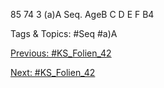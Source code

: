85 74 3
(a)A
Seq.
AgeB C D E F
B4

   Tags & Topics:
   #Seq
   #a)A

[Previous: #KS_Folien_42](KS_Folien_42.md)

[Next: #KS_Folien_42](KS_Folien_42.md)